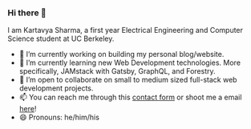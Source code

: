 ### Hi there 👋

I am Kartavya Sharma, a first year Electrical Engineering and Computer Science student at UC Berkeley.

- 🔭 I’m currently working on building my personal blog/website.
- 🌱 I’m currently learning new Web Development technologies. More specifically, JAMstack with Gatsby, GraphQL, and Forestry.
- 👯 I’m open to collaborate on small to medium sized full-stack web development projects.
- 📫 You can reach me through this [contact form](https://kartavyas.com/contact) or shoot me a email [here](mailto:kartavya@berkeley.edu)!
- 😄 Pronouns: he/him/his
<!--
**KartavyaSharma/KartavyaSharma** is a ✨ _special_ ✨ repository because its `README.md` (this file) appears on your GitHub profile.

Here are some ideas to get you started:

- 🔭 I’m currently working on ...
- 🌱 I’m currently learning ...
- 👯 I’m looking to collaborate on ...
- 🤔 I’m looking for help with ...
- 💬 Ask me about ...
- 📫 How to reach me: ...
- 😄 Pronouns: ...
- ⚡ Fun fact: ...
-->
